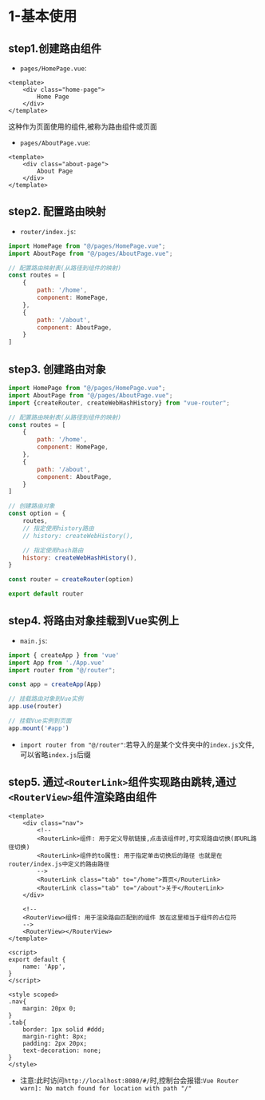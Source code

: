 # 1-基本使用

## step1.创建路由组件

- `pages/HomePage.vue`:

```vue
<template>
    <div class="home-page">
        Home Page
    </div>
</template>
```

这种作为页面使用的组件,被称为路由组件或页面

- `pages/AboutPage.vue`:

```vue
<template>
    <div class="about-page">
        About Page
    </div>
</template>
```

## step2. 配置路由映射

- `router/index.js`:

```javascript
import HomePage from "@/pages/HomePage.vue";
import AboutPage from "@/pages/AboutPage.vue";

// 配置路由映射表(从路径到组件的映射)
const routes = [
    {
        path: '/home',
        component: HomePage,
    },
    {
        path: '/about',
        component: AboutPage,
    }
]
```

## step3. 创建路由对象

```javascript
import HomePage from "@/pages/HomePage.vue";
import AboutPage from "@/pages/AboutPage.vue";
import {createRouter, createWebHashHistory} from "vue-router";

// 配置路由映射表(从路径到组件的映射)
const routes = [
    {
        path: '/home',
        component: HomePage,
    },
    {
        path: '/about',
        component: AboutPage,
    }
]

// 创建路由对象
const option = {
    routes,
    // 指定使用history路由
    // history: createWebHistory(),

    // 指定使用hash路由
    history: createWebHashHistory(),
}

const router = createRouter(option)

export default router
```

## step4. 将路由对象挂载到Vue实例上

- `main.js`:

```javascript
import { createApp } from 'vue'
import App from './App.vue'
import router from "@/router";

const app = createApp(App)

// 挂载路由对象到Vue实例
app.use(router)

// 挂载Vue实例到页面
app.mount('#app')
```

- `import router from "@/router"`:若导入的是某个文件夹中的`index.js`文件,可以省略`index.js`后缀

## step5. 通过`<RouterLink>`组件实现路由跳转,通过`<RouterView>`组件渲染路由组件

```vue
<template>
    <div class="nav">
        <!--
        <RouterLink>组件: 用于定义导航链接,点击该组件时,可实现路由切换(即URL路径切换)
        <RouterLink>组件的to属性: 用于指定单击切换后的路径 也就是在router/index.js中定义的路由路径
        -->
        <RouterLink class="tab" to="/home">首页</RouterLink>
        <RouterLink class="tab" to="/about">关于</RouterLink>
    </div>

    <!--
    <RouterView>组件: 用于渲染路由匹配到的组件 放在这里相当于组件的占位符
    -->
    <RouterView></RouterView>
</template>

<script>
export default {
    name: 'App',
}
</script>

<style scoped>
.nav{
    margin: 20px 0;
}
.tab{
    border: 1px solid #ddd;
    margin-right: 8px;
    padding: 2px 20px;
    text-decoration: none;
}
</style>
```

- 注意:此时访问` http://localhost:8080/#/ `时,控制台会报错:`Vue Router warn]: No match found for location with path "/"`